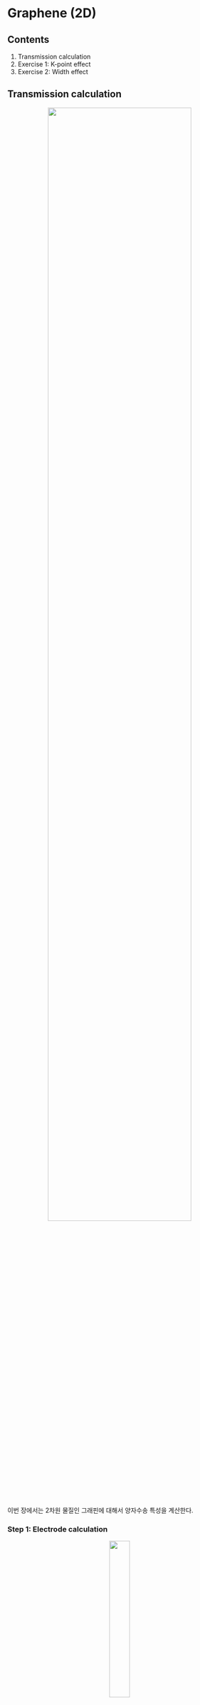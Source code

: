Graphene (2D)
=========================
## Contents
1. Transmission calculation
2. Exercise 1: K-point effect
3. Exercise 2: Width effect

## Transmission calculation

<center><img src="img/Gr.png" width="80%" height="80%"></center>

이번 장에서는 2차원 물질인 그래핀에 대해서 양자수송 특성을 계산한다.

### Step 1: Electrode calculation

<center><img src="img/Gr_electrode.png" width="30%" height="30%"></center>

Electrode의 DFT 계산을 통해 `elec.TSHS` 를 얻는다. 우리의 모델의 경우 x축 방향으로 periodic 구조를 가지지 않는다. 때문에 x방향으로의 k-point를 1로 지정해주었다.
```
$ vi KPT.fdf
%block kgrid_Monkhorst_Pack
 1    0    0    0.0
 0   60    0    0.0
 0    0   35    0.0
%endblock kgrid_Monkhorst_Pack
```
electrode 계산시, `SolutionMethod`는 `diagon`으로 설정되어야 하며, `RUN.fdf`에 `TSHS`파일을 저장하기 위한 옵션을 추가하였다.
```
$ vi RUN.fdf
SolutionMethod      diagon
TS.HS.Save .true.

$ qsub slm_siesta_run
``` 

계산이 완료되면 output 폴더에서 `elec.TSHS` 파일을 확인할 수 있다.

### Step 2: Scattering region calculation
앞서 구한 `elec.TSHS` 파일을 NEGF 계산할 input 폴더로 복사한 후 transiesta를 통해 `.TSHS` 파일을 구한다.
```
$ cp ../1.Electrode_k060/OUT/elec.TSHS input/.
```
Transport 방향인 z축 방향으로의 k-point는 1이어야 한다. 
```
$ vi KPT.fdf
block kgrid_Monkhorst_Pack
 1    0    0    0.0
 0   60    0    0.0
 0    0    1    0.0
%endblock kgrid_Monkhorst_Pack
```
Electrode 계산과 다르게, Scattering 영역 계산 시 NEGF를 이용하기 때문에, SolutionMethod는 diagon이 아닌 transiesta이어야 한다. 계산 과정에서, SIESTA SCF cycle이 먼저 수행되고 난 뒤 TS SCF cycle이 수행되어 SCF DM을 얻을 수 있다.
```
$ vi RUN.fdf
SolutionMethod      transiesta
```
NEGF 계산에서는 electrode 영역과 voltage에 대한 정보를 담고 있는 `TS.fdf`로 옵션을 조절한다.
```
$ vi TS.fdf
TS.Voltage    0.00000 eV
%block TS.Elec.Left
  HS elec.TSHS
  chem-pot Left
  semi-inf-dir -a3
  elec-pos begin 1
  used-atoms 4
%endblock TS.Elec.Left
%block TS.Elec.Right
  HS elec.TSHS
  chem-pot Right
  semi-inf-dir +a3
  elec-pos end -1
  used-atoms 4
%endblock TS.Elec.Right
```
TranSIESTA를 실행하여 scattering 영역에 대한 `.TSHS` 파일을 얻는다. 
```
$ qsub slm_siesta_run
```
### Step 3: Post-processing
TBTrans를 이용하여 transmission function을 구한다.<br/>앞서 구한 `scat.TSHS` 파일이 input으로 필요하며, 그 외 모든 input은 Step 2와 동일하다. 이때 실행 파일은 transiesta가 아닌 tbtrans이다.
```
$ cp ../2.Graphene_k060/OUT/scat.TSHS input/.
```
Tbtrans 계산시, TS.fdf에서 관련 옵션을 조절한다.<br/> DOS과 transmission 분석을 위한 에너지 범위를 지정할 수 있다. 
```
$ vi TS.fdf
%block TBT.Contour.neq
  part line
   from  -5.00000 eV to    5.00000 eV
    points    501
     method mid-rule
%endblock TBT.Contour.neq
```

```
$ qsub slm_siesta_run_tbt
```
파이썬 코드를 이용하여 transmission function을 시각화해본다.
```
$ python show_trans_rev.py scat.TBT.AVTRANS_Left-Right
```

<center><img src="img/Gr_transmission.png" width="60%" height="60%"></center>


## Exercise 1: K-point effect
Transmission 그래프를 "매끄럽게" 하기 위해 **post-processing** 단계에서 tbtrans 계산시 k-point를 바꿔 계산해본다.<br/>
참고로 tbtrans 계산의 input인 `scat.TSHS` 파일은 k-point를 1x60x1일때 얻은 결과값이다.
```
$ vi KPT.fdf
%block kgrid_Monkhorst_Pack
 1    0    0    0.0
 0   240    0    0.0
 0    0    1    0.0
%endblock kgrid_Monkhorst_Pack
```

<center><img src="img/Gr_kpt_Transmission.png" width="60%" height="60%"></center>

k-point를 증가시키자 transmission 그래프가 매끄러워진 것을 확인할 수 있다.

## Exercise 2: Width effect
폭이 2배 넓은 모델의 T(E) 과 원래 T(E) 그래프를 비교해 보자.

<center><img src="img/Gr_wider.png" width="60%" height="60%"></center>

electrode의 구조가 달라졌으므로, electrode calculation부터 진행해야한다.<br/> STRUCT.fdf 파일을 간략하게 보면, atom 개수와 lattice vector의 y축 길이가 늘어난 것을 확인할 수 있다.
```
$ vi 3.Electrode_wider_k30/input/STRUCT.fdf
NumberOfAtoms    8           # Number of atoms
NumberOfSpecies  1           # Number of species
LatticeConstant       1.000000000 Ang
%block LatticeVectors
   20.000000000     0.000000000     0.000000000
    0.000000000     4.901704000     0.000000000
    0.000000000     0.000000000     4.245000000
%endblock LatticeVectors
...

$ vi 4.Graphene_wider_k30/input/STRUCT.fdf
NumberOfAtoms    48           # Number of atoms
NumberOfSpecies  1           # Number of species
LatticeConstant       1.000000000 Ang
%block LatticeVectors
   20.000000000     0.000000000     0.000000000
    0.000000000     4.901704000     0.000000000
    0.000000000     0.000000000    25.470000000
%endblock LatticeVectors
...
```
또한 real space 상에서 unit cell이 y축 방향으로 2배 늘어났으므로, y축의 k-point를 바꿔주었다.
```
$ vi 3.Electrode_wider_k30/input/KPT.fdf
%block kgrid_Monkhorst_Pack
 1    0    0    0.0
 0   30    0    0.0
 0    0   35    0.0
%endblock kgrid_Monkhorst_Pack

$ vi 4.Graphene_wider_k30/input/KPT.fdf
%block kgrid_Monkhorst_Pack
 1    0    0    0.0
 0   30    0    0.0
 0    0    1    0.0
%endblock kgrid_Monkhorst_Pack
```
<center><img src="img/Gr_wider_Transmission.png" width="60%" height="60%"></center>

위와 같이 transmission 값이 두배가 되는 것을 확인할 수 있다.